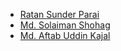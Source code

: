 - [Ratan Sunder Parai](https://github.com/ratanparai)
- [Md. Solaiman Shohag](https://github.com/cseshohag)
- [Md. Aftab Uddin Kajal](https://github.com/kajal-alpha)
